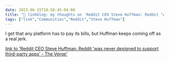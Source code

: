 ---date: 2023-06-15T18:58:45-04:00title: "🔗 linkblog: my thoughts on 'Reddit CEO Steve Huffman: Reddit ‘was never designed to support third-party apps’ - The Verge'"tags: ["link","Communities","Reddit","Steve Huffman"]---I get that any platform has to pay its bills, but Huffman keeps coming off as a real jerk.   [link to 'Reddit CEO Steve Huffman: Reddit ‘was never designed to support third-party apps’ - The Verge'](https://www.theverge.com/2023/6/15/23762501/reddit-ceo-steve-huffman-interview-protests-blackout)